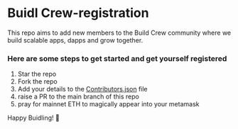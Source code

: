 # Buidl Crew-registration
This repo aims to add new members to the Build Crew community where we build scalable apps, dapps and grow together.

### Here are some steps to get started and get yourself registered
1) Star the repo
2) Fork the repo
3) Add your details to the [Contributors.json](/Contributors.json) file
4) raise a PR to the main branch of this repo 
5) pray for mainnet ETH to magically appear into your metamask

Happy Buidling! 🥳
